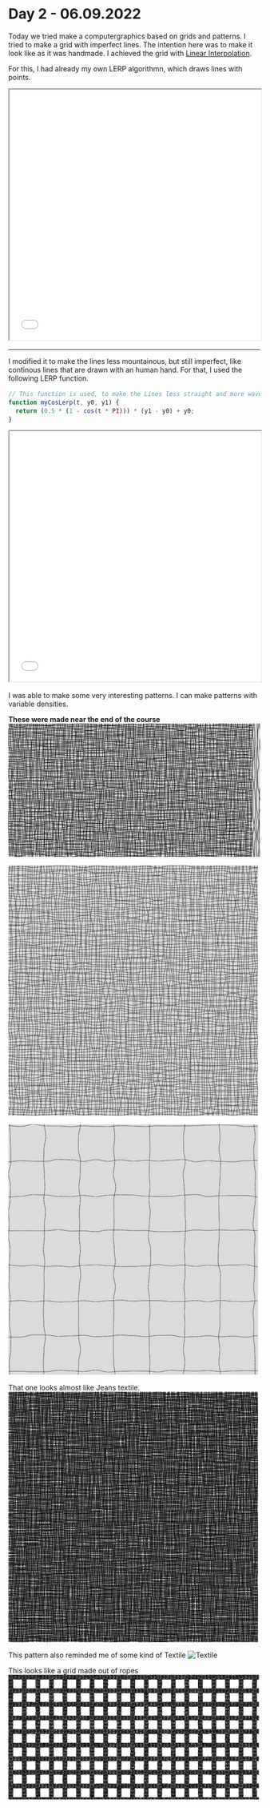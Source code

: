 # **Day 2 - 06.09.2022**
Today we tried make a computergraphics based on grids and patterns. I tried to make a grid with imperfect lines. The intention here was to make it look like as it was handmade. I achieved the grid with [Linear Interpolation](https://en.wikipedia.org/wiki/Linear_interpolation).

For this, I had already my own LERP algorithmn, which draws lines with points. 

<iframe src="02/index.html" width="100%" height="500px"></iframe> 

---

I modified it to make the lines less mountainous, but still imperfect, like continous lines that are drawn with an human hand. For that, I used the following LERP function.
```javascript
// This function is used, to make the Lines less straight and more wavey.
function myCosLerp(t, y0, y1) {
  return (0.5 * (1 - cos(t * PI))) * (y1 - y0) + y0;
}
```

<iframe src="01/index.html" width="100%" height="500px"></iframe> 

I was able to make some very interesting patterns. I can make patterns with variable densities.

**These were made near the end of the course**
![very Dense](./01/images/very%20dense.png)

![Less Dense](./01/images/lessDense.png)

![not Dense](./01/images/notDense.png)

That one looks almost like Jeans textile.
![too Dense](./01/images/download.png)

This pattern also reminded me of some kind of Textile
![Textile](./01/images/also_textile.png)

This looks like a grid made out of ropes
![ropeGrid](./01/images/ropeGrid.png)



